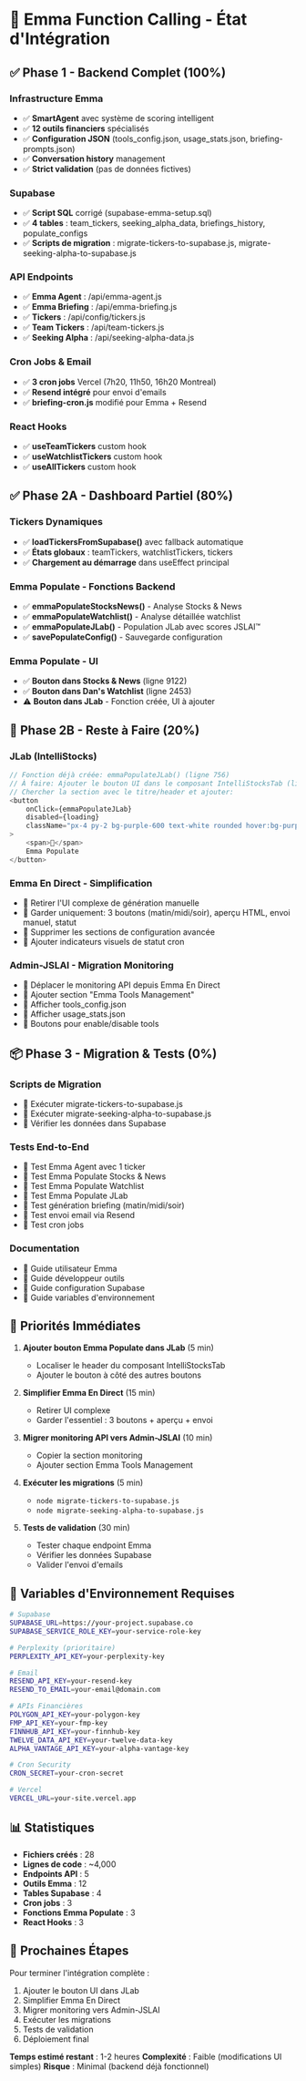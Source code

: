 # 🤖 Emma Function Calling - État d'Intégration

## ✅ Phase 1 - Backend Complet (100%)

### Infrastructure Emma
- ✅ **SmartAgent** avec système de scoring intelligent
- ✅ **12 outils financiers** spécialisés
- ✅ **Configuration JSON** (tools_config.json, usage_stats.json, briefing-prompts.json)
- ✅ **Conversation history** management
- ✅ **Strict validation** (pas de données fictives)

### Supabase
- ✅ **Script SQL** corrigé (supabase-emma-setup.sql)
- ✅ **4 tables** : team_tickers, seeking_alpha_data, briefings_history, populate_configs
- ✅ **Scripts de migration** : migrate-tickers-to-supabase.js, migrate-seeking-alpha-to-supabase.js

### API Endpoints
- ✅ **Emma Agent** : /api/emma-agent.js
- ✅ **Emma Briefing** : /api/emma-briefing.js
- ✅ **Tickers** : /api/config/tickers.js
- ✅ **Team Tickers** : /api/team-tickers.js
- ✅ **Seeking Alpha** : /api/seeking-alpha-data.js

### Cron Jobs & Email
- ✅ **3 cron jobs** Vercel (7h20, 11h50, 16h20 Montreal)
- ✅ **Resend intégré** pour envoi d'emails
- ✅ **briefing-cron.js** modifié pour Emma + Resend

### React Hooks
- ✅ **useTeamTickers** custom hook
- ✅ **useWatchlistTickers** custom hook
- ✅ **useAllTickers** custom hook

## ✅ Phase 2A - Dashboard Partiel (80%)

### Tickers Dynamiques
- ✅ **loadTickersFromSupabase()** avec fallback automatique
- ✅ **États globaux** : teamTickers, watchlistTickers, tickers
- ✅ **Chargement au démarrage** dans useEffect principal

### Emma Populate - Fonctions Backend
- ✅ **emmaPopulateStocksNews()** - Analyse Stocks & News
- ✅ **emmaPopulateWatchlist()** - Analyse détaillée watchlist
- ✅ **emmaPopulateJLab()** - Population JLab avec scores JSLAI™
- ✅ **savePopulateConfig()** - Sauvegarde configuration

### Emma Populate - UI
- ✅ **Bouton dans Stocks & News** (ligne 9122)
- ✅ **Bouton dans Dan's Watchlist** (ligne 2453)
- ⚠️ **Bouton dans JLab** - Fonction créée, UI à ajouter

## 🚧 Phase 2B - Reste à Faire (20%)

### JLab (IntelliStocks)
```javascript
// Fonction déjà créée: emmaPopulateJLab() (ligne 756)
// À faire: Ajouter le bouton UI dans le composant IntelliStocksTab (ligne ~10242)
// Chercher la section avec le titre/header et ajouter:
<button
    onClick={emmaPopulateJLab}
    disabled={loading}
    className="px-4 py-2 bg-purple-600 text-white rounded hover:bg-purple-700 disabled:opacity-50 flex items-center gap-2"
>
    <span>🤖</span>
    Emma Populate
</button>
```

### Emma En Direct - Simplification
- 🔲 Retirer l'UI complexe de génération manuelle
- 🔲 Garder uniquement: 3 boutons (matin/midi/soir), aperçu HTML, envoi manuel, statut
- 🔲 Supprimer les sections de configuration avancée
- 🔲 Ajouter indicateurs visuels de statut cron

### Admin-JSLAI - Migration Monitoring
- 🔲 Déplacer le monitoring API depuis Emma En Direct
- 🔲 Ajouter section "Emma Tools Management"
- 🔲 Afficher tools_config.json
- 🔲 Afficher usage_stats.json
- 🔲 Boutons pour enable/disable tools

## 📦 Phase 3 - Migration & Tests (0%)

### Scripts de Migration
- 🔲 Exécuter migrate-tickers-to-supabase.js
- 🔲 Exécuter migrate-seeking-alpha-to-supabase.js
- 🔲 Vérifier les données dans Supabase

### Tests End-to-End
- 🔲 Test Emma Agent avec 1 ticker
- 🔲 Test Emma Populate Stocks & News
- 🔲 Test Emma Populate Watchlist
- 🔲 Test Emma Populate JLab
- 🔲 Test génération briefing (matin/midi/soir)
- 🔲 Test envoi email via Resend
- 🔲 Test cron jobs

### Documentation
- 🔲 Guide utilisateur Emma
- 🔲 Guide développeur outils
- 🔲 Guide configuration Supabase
- 🔲 Guide variables d'environnement

## 🎯 Priorités Immédiates

1. **Ajouter bouton Emma Populate dans JLab** (5 min)
   - Localiser le header du composant IntelliStocksTab
   - Ajouter le bouton à côté des autres boutons

2. **Simplifier Emma En Direct** (15 min)
   - Retirer UI complexe
   - Garder l'essentiel : 3 boutons + aperçu + envoi

3. **Migrer monitoring API vers Admin-JSLAI** (10 min)
   - Copier la section monitoring
   - Ajouter section Emma Tools Management

4. **Exécuter les migrations** (5 min)
   - `node migrate-tickers-to-supabase.js`
   - `node migrate-seeking-alpha-to-supabase.js`

5. **Tests de validation** (30 min)
   - Tester chaque endpoint Emma
   - Vérifier les données Supabase
   - Valider l'envoi d'emails

## 🔑 Variables d'Environnement Requises

```bash
# Supabase
SUPABASE_URL=https://your-project.supabase.co
SUPABASE_SERVICE_ROLE_KEY=your-service-role-key

# Perplexity (prioritaire)
PERPLEXITY_API_KEY=your-perplexity-key

# Email
RESEND_API_KEY=your-resend-key
RESEND_TO_EMAIL=your-email@domain.com

# APIs Financières
POLYGON_API_KEY=your-polygon-key
FMP_API_KEY=your-fmp-key
FINNHUB_API_KEY=your-finnhub-key
TWELVE_DATA_API_KEY=your-twelve-data-key
ALPHA_VANTAGE_API_KEY=your-alpha-vantage-key

# Cron Security
CRON_SECRET=your-cron-secret

# Vercel
VERCEL_URL=your-site.vercel.app
```

## 📊 Statistiques

- **Fichiers créés** : 28
- **Lignes de code** : ~4,000
- **Endpoints API** : 5
- **Outils Emma** : 12
- **Tables Supabase** : 4
- **Cron jobs** : 3
- **Fonctions Emma Populate** : 3
- **React Hooks** : 3

## 🚀 Prochaines Étapes

Pour terminer l'intégration complète :
1. Ajouter le bouton UI dans JLab
2. Simplifier Emma En Direct
3. Migrer monitoring vers Admin-JSLAI
4. Exécuter les migrations
5. Tests de validation
6. Déploiement final

**Temps estimé restant** : 1-2 heures
**Complexité** : Faible (modifications UI simples)
**Risque** : Minimal (backend déjà fonctionnel)

